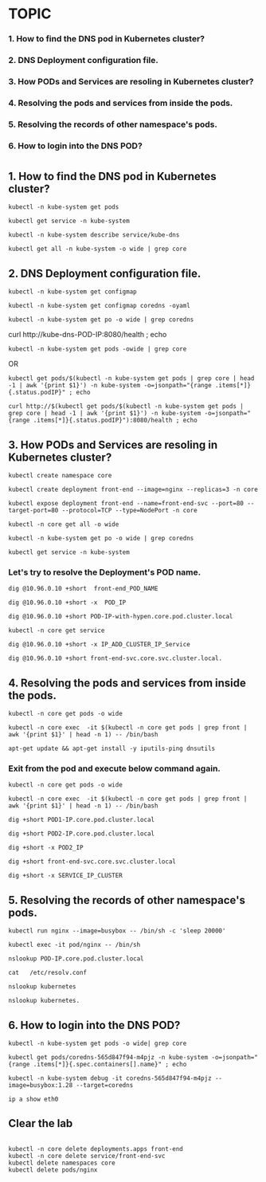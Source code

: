 # TOPIC
### 1. How to find the DNS pod in Kubernetes cluster?
### 2. DNS Deployment configuration file.
### 3. How PODs and Services are resoling in Kubernetes cluster?
### 4. Resolving the pods and services from inside the pods.
### 5. Resolving the records of other namespace's pods.
### 6. How to login into the DNS POD?

#
#

## 1. How to find the DNS pod in Kubernetes cluster?
```
kubectl -n kube-system get pods
```
```
kubectl get service -n kube-system
```
```
kubectl -n kube-system describe service/kube-dns
```
```
kubectl get all -n kube-system -o wide | grep core
```

## 2. DNS Deployment configuration file.
```
kubectl -n kube-system get configmap
```
```
kubectl -n kube-system get configmap coredns -oyaml
```
```
kubectl -n kube-system get po -o wide | grep coredns
```
curl http://kube-dns-POD-IP:8080/health ; echo
```
kubectl -n kube-system get pods -owide | grep core

```
OR
```
kubectl get pods/$(kubectl -n kube-system get pods | grep core | head -1 | awk '{print $1}') -n kube-system -o=jsonpath="{range .items[*]}{.status.podIP}" ; echo
```
```
curl http://$(kubectl get pods/$(kubectl -n kube-system get pods | grep core | head -1 | awk '{print $1}') -n kube-system -o=jsonpath="{range .items[*]}{.status.podIP}"):8080/health ; echo
```


## 3. How PODs and Services are resoling in Kubernetes cluster?
```
kubectl create namespace core
```
```
kubectl create deployment front-end --image=nginx --replicas=3 -n core
```
```
kubectl expose deployment front-end --name=front-end-svc --port=80 --target-port=80 --protocol=TCP --type=NodePort -n core
```
```
kubectl -n core get all -o wide
```
```
kubectl -n kube-system get po -o wide | grep coredns
```
```
kubectl get service -n kube-system 
```
### Let's try to resolve the Deployment's POD name.
```
dig @10.96.0.10 +short  front-end_POD_NAME
```
```
dig @10.96.0.10 +short -x  POD_IP
```
```
dig @10.96.0.10 +short POD-IP-with-hypen.core.pod.cluster.local
```
```
kubectl -n core get service
```
```
dig @10.96.0.10 +short -x IP_ADD_CLUSTER_IP_Service
```
```
dig @10.96.0.10 +short front-end-svc.core.svc.cluster.local.
```


## 4. Resolving the pods and services from inside the pods.

```
kubectl -n core get pods -o wide
```
```
kubectl -n core exec  -it $(kubectl -n core get pods | grep front | awk '{print $1}' | head -n 1) -- /bin/bash
```
```
apt-get update && apt-get install -y iputils-ping dnsutils
```
### Exit from the pod and execute below command again.

```
kubectl -n core get pods -o wide
```
```
kubectl -n core exec  -it $(kubectl -n core get pods | grep front | awk '{print $1}' | head -n 1) -- /bin/bash
```

```
dig +short POD1-IP.core.pod.cluster.local 
```
```
dig +short POD2-IP.core.pod.cluster.local 
```
```
dig +short -x POD2_IP    
```
```
dig +short front-end-svc.core.svc.cluster.local 
```
```
dig +short -x SERVICE_IP_CLUSTER 
```

## 5. Resolving the records of other namespace's pods.
```
kubectl run nginx --image=busybox -- /bin/sh -c 'sleep 20000'
```
```
kubectl exec -it pod/nginx -- /bin/sh
```
```
nslookup POD-IP.core.pod.cluster.local
```
```
cat   /etc/resolv.conf 
```
```
nslookup kubernetes
```
```
nslookup kubernetes.
```


## 6. How to login into the DNS POD?

```
kubectl -n kube-system get pods -o wide| grep core
```
```
kubectl get pods/coredns-565d847f94-m4pjz -n kube-system -o=jsonpath="{range .items[*]}{.spec.containers[].name}" ; echo
```
```
kubectl -n kube-system debug -it coredns-565d847f94-m4pjz --image=busybox:1.28 --target=coredns
```
```
ip a show eth0
```

## Clear the lab

```

kubectl -n core delete deployments.apps front-end
kubectl -n core delete service/front-end-svc
kubectl delete namespaces core
kubectl delete pods/nginx 
```

